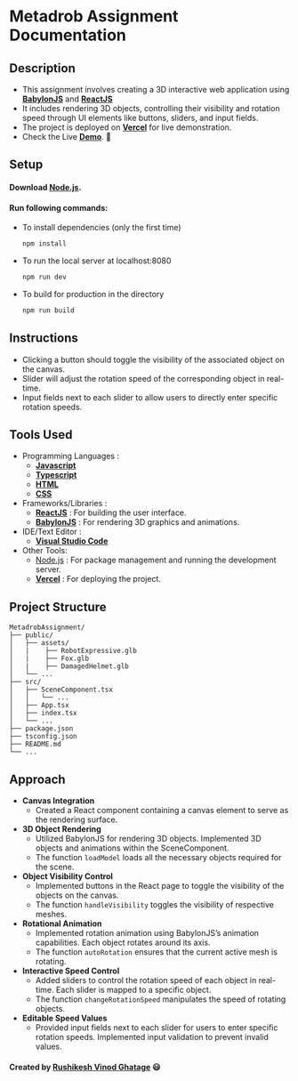 # Metadrob Assignment Documentation

## Description

-   This assignment involves creating a 3D interactive web application using **[BabylonJS](https://www.babylonjs.com/)** and **[ReactJS](https://react.dev/)**
-   It includes rendering 3D objects, controlling their visibility and rotation speed through UI elements like buttons, sliders, and input fields.
-   The project is deployed on **[Vercel](https://vercel.com/)** for live demonstration.
-   Check the Live **[Demo](https://metadrob-assignment.vercel.app/)**. :red_circle:

## Setup

#### Download [Node.js](https://nodejs.org/en/download/).

#### Run following commands:

-   To install dependencies (only the first time)
    ```bash
    npm install
    ```
-   To run the local server at localhost:8080
    ```bash
    npm run dev
    ```
-   To build for production in the directory
    ```bash
    npm run build
    ```

## Instructions

-   Clicking a button should toggle the visibility of the associated object on the canvas.
-   Slider will adjust the rotation speed of the corresponding object in real-time.
-   Input fields next to each slider to allow users to directly enter specific rotation speeds.

## Tools Used

-   Programming Languages :
    -   **[Javascript](https://www.javascript.com/)**
    -   **[Typescript](https://www.typescriptlang.org/)**
    -   **[HTML](https://html.com/)**
    -   **[CSS](https://www.w3.org/TR/CSS/#css)**
-   Frameworks/Libraries :
    -   **[ReactJS](https://react.dev/)** : For building the user interface.
    -   **[BabylonJS](https://www.babylonjs.com/)** : For rendering 3D graphics and animations.
-   IDE/Text Editor :
    -   **[Visual Studio Code](https://code.visualstudio.com/)**
-   Other Tools:
    -   [Node.js](https://nodejs.org/en/download/) : For package management and running the development server.
    -   **[Vercel](https://vercel.com/)** : For deploying the project.

## Project Structure

```
MetadrobAssignment/
├── public/
│   ├── assets/
│   |    ├── RobotExpressive.glb
│   |    ├── Fox.glb
│   |    ├── DamagedHelmet.glb
│   └── ...
├── src/
│   ├── SceneComponent.tsx
│   │   └── ...
│   ├── App.tsx
│   ├── index.tsx
│   └── ...
├── package.json
├── tsconfig.json
├── README.md
└── ...
```

## Approach

-   **Canvas Integration**
    -   Created a React component containing a canvas element to serve as the rendering surface.
-   **3D Object Rendering**
    -   Utilized BabylonJS for rendering 3D objects. Implemented 3D objects and animations within the SceneComponent.
    -   The function `loadModel` loads all the necessary objects required for the scene.
-   **Object Visibility Control**
    -   Implemented buttons in the React page to toggle the visibility of the objects on the canvas.
    -   The function `handleVisibility` toggles the visibility of respective meshes.
-   **Rotational Animation**
    -   Implemented rotation animation using BabylonJS’s animation capabilities. Each object rotates around its axis.
    -   The function `autoRotation` ensures that the current active mesh is rotating.
-   **Interactive Speed Control**
    -   Added sliders to control the rotation speed of each object in real-time. Each slider is mapped to a specific object.
    -   The function `changeRotationSpeed` manipulates the speed of rotating objects.
-   **Editable Speed Values**
    -   Provided input fields next to each slider for users to enter specific rotation speeds. Implemented input validation to prevent invalid values.

#### Created by [Rushikesh Vinod Ghatage](https://www.linkedin.com/in/rushikesh-ghatage-477489222/) :smiley:
